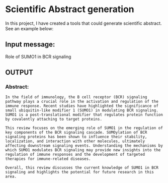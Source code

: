 # Scientific Abstract generation

In this project, I have created a tools that could generate scientific abstract.
See an example below:

## Input message:
 Role of SUMO1 in BCR signaling

## OUTPUT

### Abstract:

    In the field of immunology, the B cell receptor (BCR) signaling pathway plays a crucial role in the activation and regulation of the immune response. Recent studies have highlighted the significance of small ubiquitin-like modifier 1 (SUMO1) in modulating BCR signaling. SUMO1 is a post-translational modifier that regulates protein function by covalently attaching to target proteins. 

    This review focuses on the emerging role of SUMO1 in the regulation of key components of the BCR signaling cascade. SUMOylation of BCR signaling proteins has been shown to influence their stability, localization, and interaction with other molecules, ultimately affecting downstream signaling events. Understanding the mechanisms by which SUMO1 modulates BCR signaling may provide new insights into the regulation of immune responses and the development of targeted therapies for immune-related diseases.

    Overall, this review discusses the current knowledge of SUMO1 in BCR signaling and highlights the potential for future research in this area.